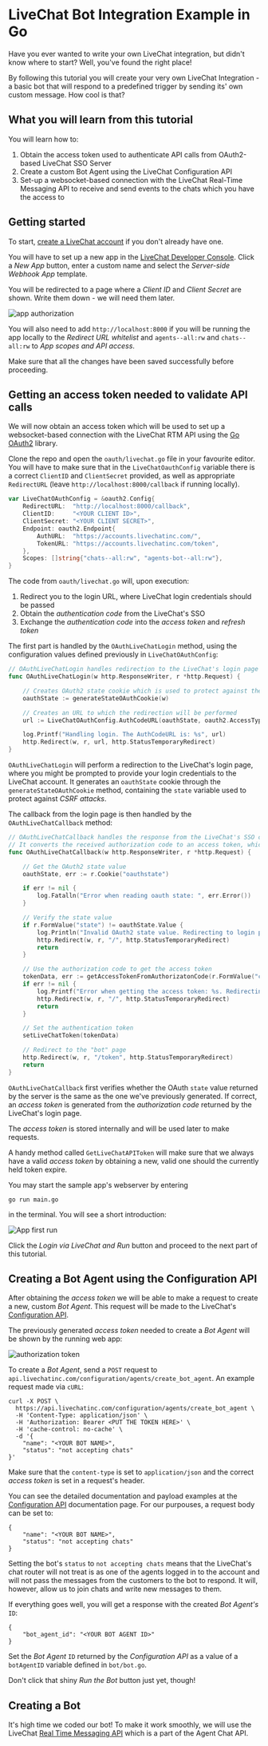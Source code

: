 # LiveChat Bot Integration Example in Go

Have you ever wanted to write your own LiveChat integration, but didn't know where to start? Well, you've found the right place!

By following this tutorial you will create your very own LiveChat Integration - a basic bot that will respond to a predefined trigger by sending its' own custom message. How cool is that?

## What you will learn from this tutorial

You will learn how to:
1. Obtain the access token used to authenticate API calls from OAuth2-based LiveChat SSO Server
2. Create a custom Bot Agent using the LiveChat Configuration API
3. Set-up a websocket-based connection with the LiveChat Real-Time Messaging API to receive and send events to the chats which you have the access to

## Getting started

To start, [create a LiveChat account](https://www.livechatinc.com/signup/?source_id=header_cta&source_url=https://www.livechatinc.com/&source_type=website) if you don't already have one.

You will have to set up a new app in the [LiveChat Developer Console](https://developers.livechatinc.com/console/apps). Click a *New App* button, enter a custom name and select the *Server-side Webhook App* template.

You will be redirected to a page where a *Client ID* and *Client Secret* are shown. Write them down - we will need them later.

![app authorization](/readme/1.png "App authorization")

You will also need to add `http://localhost:8000` if you will be running the app locally to the *Redirect URL whitelist* and `agents--all:rw` and `chats--all:rw` to *App scopes and API access*. 

Make sure that all the changes have been saved successfully before proceeding.

## Getting an access token needed to validate API calls

We will now obtain an access token which will be used to set up a websocket-based connection with the LiveChat RTM API using the [Go OAuth2](https://github.com/golang/oauth2) library.

Clone the repo and open the `oauth/livechat.go` file in your favourite editor. You will have to make sure that in the `LiveChatOauthConfig` variable there is a correct `ClientID` and `ClientSecret` provided, as well as appropriate `RedirectURL` (leave `http://localhost:8000/callback` if running locally).

```Go
var LiveChatOAuthConfig = &oauth2.Config{
	RedirectURL:  "http://localhost:8000/callback",
	ClientID:     "<YOUR CLIENT ID>",
	ClientSecret: "<YOUR CLIENT SECRET>",
	Endpoint: oauth2.Endpoint{
		AuthURL:  "https://accounts.livechatinc.com/",
		TokenURL: "https://accounts.livechatinc.com/token",
	},
	Scopes: []string{"chats--all:rw", "agents-bot--all:rw"},
}
```

The code from `oauth/livechat.go` will, upon execution:
1. Redirect you to the login URL, where LiveChat login credentials should be passed
2. Obtain the *authentication code* from the LiveChat's SSO
3. Exchange the *authentication code* into the *access token* and *refresh token*

The first part is handled by the `OAuthLiveChatLogin` method, using the configuration values defined previously in `LiveChatOAuthConfig`:

```Go
// OAuthLiveChatLogin handles redirection to the LiveChat's login page where an authorization code is generated
func OAuthLiveChatLogin(w http.ResponseWriter, r *http.Request) {

	// Creates OAuth2 state cookie which is used to protect against the CSRF attacks
	oauthState := generateStateOAuthCookie(w)

	// Creates an URL to which the redirection will be performed
	url := LiveChatOAuthConfig.AuthCodeURL(oauthState, oauth2.AccessTypeOnline)

	log.Printf("Handling login. The AuthCodeURL is: %s", url)
	http.Redirect(w, r, url, http.StatusTemporaryRedirect)
}
```
`OAuthLiveChatLogin` will perform a redirection to the LiveChat's login page, where you might be prompted to provide your login credentials to the LiveChat account. It generates an `oauthState` cookie through the `generateStateOAuthCookie` method, containing the `state` variable used to protect against *CSRF attacks*.

The callback from the login page is then handled by the `OAuthLiveChatCallback` method:

```Go
// OAuthLiveChatCallback handles the response from the LiveChat's SSO containing the access token
// It converts the received authorization code to an access token, which will be used to authenticate the API calls
func OAuthLiveChatCallback(w http.ResponseWriter, r *http.Request) {

	// Get the OAuth2 state value
	oauthState, err := r.Cookie("oauthstate")

	if err != nil {
		log.Fatalln("Error when reading oauth state: ", err.Error())
	}

	// Verify the state value
	if r.FormValue("state") != oauthState.Value {
		log.Println("Invalid OAuth2 state value. Redirecting to login page...")
		http.Redirect(w, r, "/", http.StatusTemporaryRedirect)
		return
	}

	// Use the authorization code to get the access token
	tokenData, err := getAccessTokenFromAuthorizatonCode(r.FormValue("code"))
	if err != nil {
		log.Printf("Error when getting the access token: %s. Redirecting to login page...", err)
		http.Redirect(w, r, "/", http.StatusTemporaryRedirect)
		return
	}

	// Set the authentication token
	setLiveChatToken(tokenData)

	// Redirect to the "bot" page
	http.Redirect(w, r, "/token", http.StatusTemporaryRedirect)
	return
}
```
`OAuthLiveChatCallback` first verifies whether the OAuth `state` value returned by the server is the same as the one we've previously generated. If correct, an *access token* is generated from the *authorization code* returned by the LiveChat's login page.

The *access token* is stored internally and will be used later to make requests.

A handy method called `GetLiveChatAPIToken` will make sure that we always have a valid *access token* by obtaining a new, valid one should the currently held token expire.

You may start the sample app's webserver by entering 
```
go run main.go
``` 
in the terminal. You will see a short introduction:

![App first run](/readme/3.png "App first run")

Click the *Login via LiveChat and Run* button and proceed to the next part of this tutorial.


## Creating a Bot Agent using the Configuration API

After obtaining the *access token* we will be able to make a request to create a new, custom *Bot Agent*. This request will be made to the LiveChat's [Configuration API](https://developers.livechatinc.com/beta-docs/configuration-api/).

The previously generated *access token* needed to create a *Bot Agent* will be shown by the running web app:

![authorization token](/readme/2.png "Authorization token")

To create a *Bot Agent*, send a `POST` request to `api.livechatinc.com/configuration/agents/create_bot_agent`. An example request made via `cURL`:

```cURL
curl -X POST \
  https://api.livechatinc.com/configuration/agents/create_bot_agent \
  -H 'Content-Type: application/json' \
  -H 'Authorization: Bearer <PUT THE TOKEN HERE>' \
  -H 'cache-control: no-cache' \
  -d '{
    "name": "<YOUR BOT NAME>",
    "status": "not accepting chats"
}'
```

Make sure that the `content-type` is set to `application/json` and the correct *access token* is set in a request's header.

You can see the detailed documentation and payload examples at the [ Configuration API](https://developers.livechatinc.com/beta-docs/configuration-api/#bot-agent) documentation page. For our purpouses, a request body can be set to:

```
{
    "name": "<YOUR BOT NAME>",
    "status": "not accepting chats"
}
```
Setting the bot's `status` to `not accepting chats` means that the LiveChat's chat router will not treat is as one of the agents logged in to the account and will not pass the messages from the customers to the bot to respond. It will, however, allow us to join chats and write new messages to them.

If everything goes well, you will get a response with the created *Bot Agent's* `ID`:
```
{
    "bot_agent_id": "<YOUR BOT AGENT ID>"
}
```
Set the *Bot Agent* `ID` returned by the *Configuration API* as a value of a `botAgentID` variable defined in `bot/bot.go`.

Don't click that shiny *Run the Bot* button just yet, though!

## Creating a Bot

It's high time we coded our bot! To make it work smoothly, we will use the LiveChat [Real Time Messaging API](https://developers.livechatinc.com/beta-docs/agent-chat-api/#real-time-messaging-api) which is a part of the Agent Chat API. 